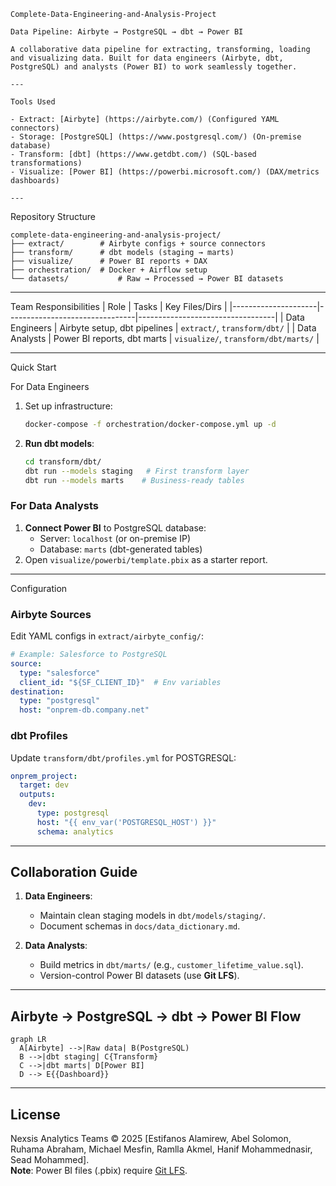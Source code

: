 ```
Complete-Data-Engineering-and-Analysis-Project

Data Pipeline: Airbyte → PostgreSQL → dbt → Power BI

A collaborative data pipeline for extracting, transforming, loading and visualizing data. Built for data engineers (Airbyte, dbt, PostgreSQL) and analysts (Power BI) to work seamlessly together.

---

Tools Used

- Extract: [Airbyte] (https://airbyte.com/) (Configured YAML connectors)
- Storage: [PostgreSQL] (https://www.postgresql.com/) (On-premise database)
- Transform: [dbt] (https://www.getdbt.com/) (SQL-based transformations)
- Visualize: [Power BI] (https://powerbi.microsoft.com/) (DAX/metrics dashboards)

---
```

Repository Structure

```
complete-data-engineering-and-analysis-project/
├── extract/        # Airbyte configs + source connectors
├── transform/      # dbt models (staging → marts)
├── visualize/      # Power BI reports + DAX
├── orchestration/  # Docker + Airflow setup
└── datasets/           # Raw → Processed → Power BI datasets
```

---

Team Responsibilities
| Role                | Tasks                          | Key Files/Dirs                   |
|---------------------|--------------------------------|----------------------------------|
| Data Engineers  | Airbyte setup, dbt pipelines   | `extract/`, `transform/dbt/`         |
| Data Analysts   | Power BI reports, dbt marts    | `visualize/`, `transform/dbt/marts/` |

---

Quick Start

For Data Engineers
1. Set up infrastructure:
   ```bash
   docker-compose -f orchestration/docker-compose.yml up -d
   ```
2. **Run dbt models**:
   ```bash
   cd transform/dbt/
   dbt run --models staging   # First transform layer
   dbt run --models marts    # Business-ready tables
   ```

### For Data Analysts
1. **Connect Power BI** to PostgreSQL database:  
   - Server: `localhost` (or on-premise IP)  
   - Database: `marts` (dbt-generated tables)  
2. Open `visualize/powerbi/template.pbix` as a starter report.

---

Configuration

### Airbyte Sources
Edit YAML configs in `extract/airbyte_config/`:
```yaml
# Example: Salesforce to PostgreSQL
source:
  type: "salesforce"
  client_id: "${SF_CLIENT_ID}"  # Env variables
destination:
  type: "postgresql"
  host: "onprem-db.company.net"
```

### dbt Profiles
Update `transform/dbt/profiles.yml` for POSTGRESQL:
```yaml
onprem_project:
  target: dev
  outputs:
    dev:
      type: postgresql
      host: "{{ env_var('POSTGRESQL_HOST') }}"
      schema: analytics
```

---

## Collaboration Guide

1. **Data Engineers**:
   - Maintain clean staging models in `dbt/models/staging/`.  
   - Document schemas in `docs/data_dictionary.md`.  

2. **Data Analysts**:
   - Build metrics in `dbt/marts/` (e.g., `customer_lifetime_value.sql`).  
   - Version-control Power BI datasets (use **Git LFS**).  

---

## Airbyte → PostgreSQL → dbt → Power BI Flow
```mermaid
graph LR
  A[Airbyte] -->|Raw data| B(PostgreSQL)
  B -->|dbt staging| C{Transform}
  C -->|dbt marts| D[Power BI]
  D --> E{{Dashboard}}
```

---

## License
Nexsis Analytics Teams © 2025 [Estifanos Alamirew, Abel Solomon, Ruhama Abraham, Michael Mesfin, Ramlla Akmel, Hanif Mohammednasir, Sead Mohammed].  
**Note**: Power BI files (.pbix) require [Git LFS](https://git-lfs.github.com/).
```
